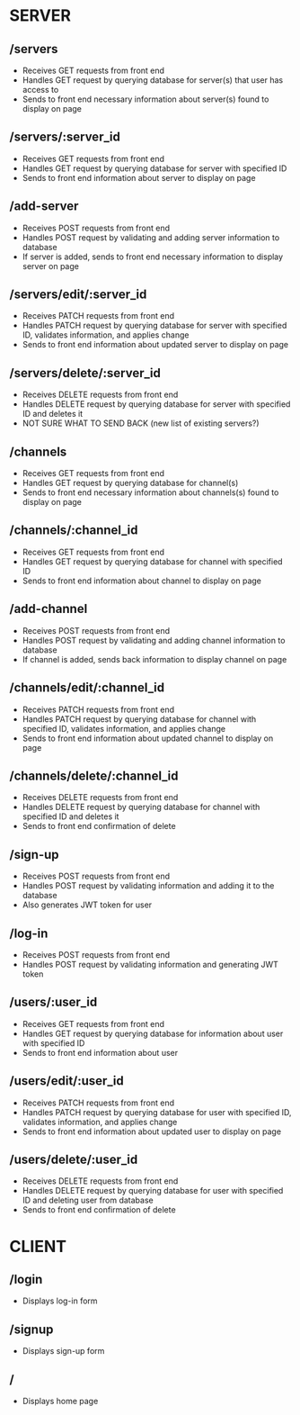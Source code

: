 # SERVER

## /servers

* Receives GET requests from front end
* Handles GET request by querying database for server(s) that user has access to
* Sends to front end necessary information about server(s) found to display on page
  
## /servers/:server_id

* Receives GET requests from front end
* Handles GET request by querying database for server with specified ID
* Sends to front end information about server to display on page
  
## /add-server

* Receives POST requests from front end
* Handles POST request by validating and adding server information to database
* If server is added, sends to front end necessary information to display server on page 

## /servers/edit/:server_id

* Receives PATCH requests from front end
* Handles PATCH request by querying database for server with specified ID, validates information, and applies change
* Sends to front end information about updated server to display on page

## /servers/delete/:server_id

* Receives DELETE requests from front end
* Handles DELETE request by querying database for server with specified ID and deletes it
* NOT SURE WHAT TO SEND BACK (new list of existing servers?)

## /channels

* Receives GET requests from front end
* Handles GET request by querying database for channel(s)
* Sends to front end necessary information about channels(s) found to display on page

## /channels/:channel_id

* Receives GET requests from front end
* Handles GET request by querying database for channel with specified ID
* Sends to front end information about channel to display on page

## /add-channel

* Receives POST requests from front end
* Handles POST request by validating and adding channel information to database
* If channel is added, sends back information to display channel on page

## /channels/edit/:channel_id

* Receives PATCH requests from front end
* Handles PATCH request by querying database for channel with specified ID, validates information, and applies change
* Sends to front end information about updated channel to display on page

## /channels/delete/:channel_id

* Receives DELETE requests from front end
* Handles DELETE request by querying database for channel with specified ID and deletes it
* Sends to front end confirmation of delete

## /sign-up

* Receives POST requests from front end
* Handles POST request by validating information and adding it to the database
* Also generates JWT token for user

## /log-in

* Receives POST requests from front end
* Handles POST request by validating information and generating JWT token

## /users/:user_id

* Receives GET requests from front end
* Handles GET request by querying database for information about user with specified ID
* Sends to front end information about user

## /users/edit/:user_id

* Receives PATCH requests from front end
* Handles PATCH request by querying database for user with specified ID, validates information, and applies change
* Sends to front end information about updated user to display on page

## /users/delete/:user_id

* Receives DELETE requests from front end
* Handles DELETE request by querying database for user with specified ID and deleting user from database
* Sends to front end confirmation of delete

# CLIENT

## /login

* Displays log-in form

## /signup

* Displays sign-up form

## /

* Displays home page